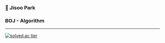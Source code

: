 ### 👋 Jisoo Park


### BOJ - Algorithm
---
[![solved.ac tier](http://mazassumnida.wtf/api/pastel/generate_badge?boj=qkrtk27)](https://solved.ac/qkrtk27)


<!--
**JisooPark27/JisooPark27** is a ✨ _special_ ✨ repository because its `README.md` (this file) appears on your GitHub profile.

Here are some ideas to get you started:

- 🔭 I’m currently working on ...
- 🌱 I’m currently learning ...
- 👯 I’m looking to collaborate on ...
- 🤔 I’m looking for help with ...
- 💬 Ask me about ...
- 📫 How to reach me: ...
- 😄 Pronouns: ...
- ⚡ Fun fact: ...
-->
